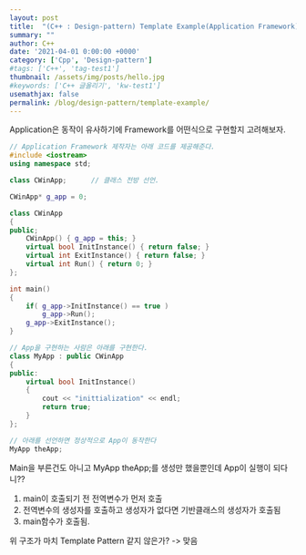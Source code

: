 ```yaml
---
layout: post
title:  "(C++ : Design-pattern) Template Example(Application Framework)"
summary: ""
author: C++
date: '2021-04-01 0:00:00 +0000'
category: ['Cpp', 'Design-pattern']
#tags: ['C++', 'tag-test1']
thumbnail: /assets/img/posts/hello.jpg
#keywords: ['C++ 글올리기', 'kw-test1']
usemathjax: false
permalink: /blog/design-pattern/template-example/
---
```


Application은 동작이 유사하기에 Framework를 어떤식으로 구현할지 고려해보자.

```cpp
// Application Framework 제작자는 아래 코드를 제공해준다.
#include <iostream>
using namespace std;

class CWinApp;      // 클래스 전방 선언.

CWinApp* g_app = 0;

class CWinApp
{
public;
    CWinApp() { g_app = this; }
    virtual bool InitInstance() { return false; }
    virtual int ExitInstance() { return false; }
    virtual int Run() { return 0; }
};

int main()
{
    if( g_app->InitInstance() == true )
        g_app->Run();
    g_app->ExitInstance();
}
```

```cpp
// App을 구현하는 사람은 아래를 구현한다.
class MyApp : public CWinApp
{
public:
    virtual bool InitInstance()
    {
        cout << "inittialization" << endl;
        return true;
    }
};

// 아래를 선언하면 정상적으로 App이 동작한다
MyApp theApp;
```

Main을 부른건도 아니고 MyApp theApp;를 생성만 했을뿐인데 App이 실행이 되다니??

1. main이 호출되기 전 전역변수가 먼저 호출
2. 전역변수의 생성자를 호출하고 생성자가 없다면 기반클래스의 생성자가 호출됨
3. main함수가 호출됨.

위 구조가 마치 Template Pattern 같지 않은가? -> 맞음